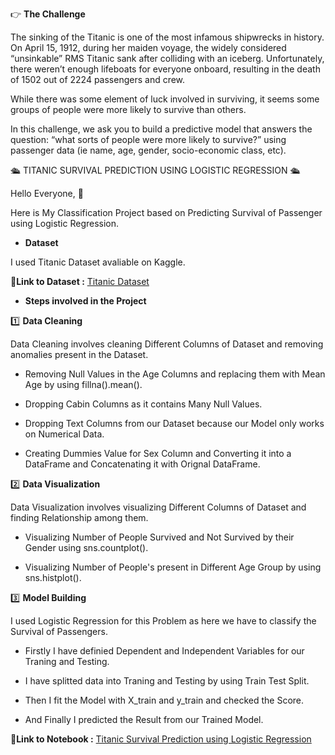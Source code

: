 👉 **The Challenge**

The sinking of the Titanic is one of the most infamous shipwrecks in history.
On April 15, 1912, during her maiden voyage, the widely considered “unsinkable” RMS Titanic sank after colliding with an iceberg. Unfortunately, there weren’t enough lifeboats for everyone onboard, resulting in the death of 1502 out of 2224 passengers and crew.

While there was some element of luck involved in surviving, it seems some groups of people were more likely to survive than others.

In this challenge, we ask you to build a predictive model that answers the question: “what sorts of people were more likely to survive?” using passenger data (ie name, age, gender, socio-economic class, etc).

🛳 TITANIC SURVIVAL PREDICTION USING LOGISTIC REGRESSION 🛳

Hello Everyone, 👋 

Here is My Classification Project based on Predicting Survival of Passenger using Logistic Regression.

- **Dataset**

I used Titanic Dataset avaliable on Kaggle.

📍**Link to Dataset :** [Titanic Dataset](https://www.kaggle.com/competitions/titanic/data?select=test.csv)

- **Steps involved in the Project**

1️⃣ **Data Cleaning**

Data Cleaning involves cleaning Different Columns of Dataset and removing anomalies present in the Dataset.

- Removing Null Values in the Age Columns and replacing them with Mean Age by using fillna().mean().

- Dropping Cabin Columns as it contains Many Null Values.

- Dropping Text Columns from our Dataset because our Model only works on Numerical Data.

- Creating Dummies Value for Sex Column and Converting it into a DataFrame and Concatenating it with Orignal DataFrame.

2️⃣ **Data Visualization**

Data Visualization involves visualizing Different Columns of Dataset and finding Relationship among them.

- Visualizing Number of People Survived and Not Survived by their Gender using sns.countplot().

- Visualizing Number of People's present in Different Age Group by using sns.histplot().

3️⃣ **Model Building**

I used Logistic Regression for this Problem as here we have to classify the Survival of Passengers.

- Firstly I have definied Dependent and Independent Variables for our Traning and Testing.

- I have splitted data into Traning and Testing by using Train Test Split.

- Then I fit the Model with X_train and y_train and checked the Score.

- And Finally I predicted the Result from our Trained Model.

📍**Link to Notebook :** [Titanic Survival Prediction using Logistic Regression](https://www.kaggle.com/code/themrityunjaypathak/titanic-survival-prediction)
